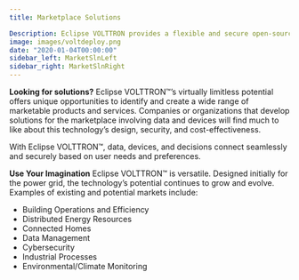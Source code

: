 ```yaml
---
title: Marketplace Solutions

Description: Eclipse VOLTTRON provides a flexible and secure open-source platform for molding solutions in any field involving devices, data and decisions.
image: images/voltdeploy.png
date: "2020-01-04T00:00:00"
sidebar_left: MarketSlnLeft
sidebar_right: MarketSlnRight
---
```


**Looking for solutions?**
Eclipse VOLTTRON™’s virtually limitless potential offers unique opportunities to identify and create a wide range of marketable products and services. Companies or organizations that develop solutions for the marketplace involving data and devices will find much to like about this technology’s design, security, and cost-effectiveness.

With Eclipse VOLTTRON™, data, devices, and decisions connect seamlessly and securely based on user needs and preferences.

**Use Your Imagination**
Eclipse VOLTTRON™ is versatile. Designed initially for the power grid, the technology’s potential continues to grow and evolve. Examples of existing and potential markets include:

- Building Operations and Efficiency
- Distributed Energy Resources
- Connected Homes
- Data Management
- Cybersecurity
- Industrial Processes
- Environmental/Climate Monitoring

